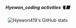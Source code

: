<div align=center>

  #### _Hyewon_coding activities 🐈‍⬛_

<!--
**Hyewon419/Hyewon419** is a ✨ _special_ ✨ repository because its `README.md` (this file) appears on your GitHub profile.

Here are some ideas to get you started:

- 🔭 I’m currently working on ...
- 🌱 I’m currently learning ...
- 👯 I’m looking to collaborate on ...
- 🤔 I’m looking for help with ...
- 💬 Ask me about ...
- 📫 How to reach me: ...
- 😄 Pronouns: ...
- ⚡ Fun fact: ...
-->
  ![Hyewon419's GitHub stats](https://github-readme-stats.vercel.app/api?username=Hyewon419&theme=nightowl&show_icons=true)
</div>
